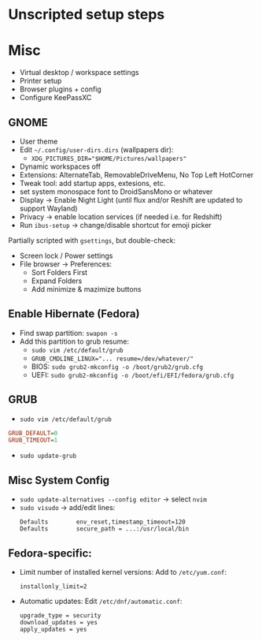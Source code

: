 # Unscripted setup steps

# Misc

* Virtual desktop / workspace settings
* Printer setup
* Browser plugins + config
* Configure KeePassXC


## GNOME

* User theme
* Edit `~/.config/user-dirs.dirs` (wallpapers dir):
    * `XDG_PICTURES_DIR="$HOME/Pictures/wallpapers"`
* Dynamic workspaces off
* Extensions: AlternateTab, RemovableDriveMenu, No Top Left HotCorner
* Tweak tool: add startup apps, extesions, etc.
* set system monospace font to DroidSansMono or whatever
* Display -> Enable Night Light (until flux and/or Reshift are updated to support Wayland)
* Privacy -> enable location services (if needed i.e. for Redshift)
* Run `ibus-setup` -> change/disable shortcut for emoji picker

Partially scripted with `gsettings`, but double-check:

* Screen lock / Power settings
* File browser -> Preferences:
    * Sort Folders First
    * Expand Folders
    * Add minimize & mazimize buttons


## Enable Hibernate (Fedora)

* Find swap partition: `swapon -s`
* Add this partition to grub resume:
  * `sudo vim /etc/default/grub`
  * `GRUB_CMDLINE_LINUX="... resume=/dev/whatever/"`
  * BIOS: `sudo grub2-mkconfig -o /boot/grub2/grub.cfg`
  * UEFI: `sudo grub2-mkconfig -o /boot/efi/EFI/fedora/grub.cfg`

## GRUB

* `sudo vim /etc/default/grub`
```ini
GRUB_DEFAULT=0
GRUB_TIMEOUT=1
```
* `sudo update-grub`

## Misc System Config

* `sudo update-alternatives --config editor` -> select `nvim`
* `sudo visudo` -> add/edit lines:
  ```
  Defaults        env_reset,timestamp_timeout=120
  Defaults        secure_path = ...:/usr/local/bin
  ```

## Fedora-specific:

* Limit number of installed kernel versions: Add to `/etc/yum.conf`:
    ```
    installonly_limit=2
    ```
* Automatic updates: Edit `/etc/dnf/automatic.conf`:
    ```
    upgrade_type = security
    download_updates = yes
    apply_updates = yes
    ```
